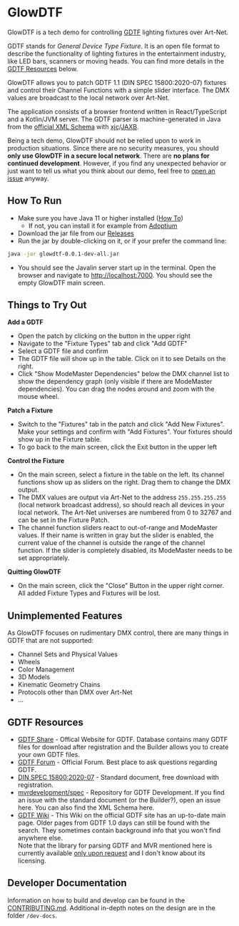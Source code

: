 # GlowDTF

GlowDTF is a tech demo for controlling [GDTF](https://gdtf-share.com/) lighting
fixtures over Art-Net. 

GDTF stands for *General Device Type Fixture*. It is an open file format to
describe the functionality of lighting fixtures in the entertainment industry,
like LED bars, scanners or moving heads. You can find more details in the [GDTF
Resources](#gdtf-resources) below. 

GlowDTF allows you to patch GDTF 1.1 (DIN SPEC 15800:2020-07) fixtures and control
their Channel Functions with a simple slider interface. The DMX values are
broadcast to the local network over Art-Net. 

The application consists of a browser frontend written in React/TypeScript and a
Kotlin/JVM server. The GDTF parser is machine-generated in Java from the
[official XML Schema](https://github.com/mvrdevelopment/spec/blob/main/gdtf.xsd)
with
[xjc](https://eclipse-ee4j.github.io/jaxb-ri/3.0.0/docs/ch03.html)/[JAXB](https://jakarta.ee/specifications/xml-binding/3.0/jakarta-xml-binding-spec-3.0.html).

Being a tech demo, GlowDTF should not be relied upon to work in production
situations. Since there are no security measures, you should **only use GlowDTF
in a secure local network**. There are **no plans for continued development**.
However, if you find any unexpected behavior or just want to tell us what you
think about our demo, feel free to [open an
issue](https://github.com/cueglow/glowdtf/issues/new) anyway. 

## How To Run

- Make sure you have Java 11 or higher installed ([How
  To](https://www.baeldung.com/java-check-is-installed))
  - If not, you can install it for example from
    [Adoptium](https://adoptium.net/)
- Download the jar file from our [Releases](https://github.com/cueglow/glowdtf/releases)
- Run the jar by double-clicking on it, or if your prefer the command line:

```sh
java -jar glowdtf-0.0.1-dev-all.jar
```

- You should see the Javalin server start up in the terminal. Open the browser
  and navigate to <http://localhost:7000>. You should see the empty GlowDTF main
  screen. 

## Things to Try Out

**Add a GDTF**
- Open the patch by clicking on the button in the upper right
- Navigate to the "Fixture Types" tab and click "Add GDTF"
- Select a GDTF file and confirm
- The GDTF file will show up in the table. Click on it to see Details on the right. 
- Click "Show ModeMaster Dependencies" below the DMX channel list to show the
  dependency graph (only visible if there are ModeMaster dependencies). You can
  drag the nodes around and zoom with the mouse wheel. 

**Patch a Fixture**
- Switch to the "Fixtures" tab in the patch and click "Add New Fixtures". Make
  your settings and confirm with "Add Fixtures".  Your fixtures should show up
  in the Fixture table. 
- To go back to the main screen, click the Exit button in the upper left
  
**Control the Fixture**
- On the main screen, select a fixture in the table on the left. Its
  channel functions show up as sliders on the right. Drag them to change
  the DMX output.
- The DMX values are output via Art-Net to the address `255.255.255.255` (local
  network broadcast address), so should reach all devices in your local network.
  The Art-Net universes are numbered from 0 to 32767 and can be set in the
  Fixture Patch. 
- The channel function sliders react to out-of-range and ModeMaster values. If
  their name is written in gray but the slider is enabled, the current value of
  the channel is outside the range of the channel function. If the slider is
  completely disabled, its ModeMaster needs to be set appropriately. 

**Quitting GlowDTF**
- On the main screen, click the "Close" Button in the upper right corner. All
  added Fixture Types and Fixtures will be lost. 

## Unimplemented Features

As GlowDTF focuses on rudimentary DMX control, there are many things in GDTF
that are not supported:
- Channel Sets and Physical Values
- Wheels
- Color Management
- 3D Models
- Kinematic Geometry Chains
- Protocols other than DMX over Art-Net
- ...

## GDTF Resources

- [GDTF Share](https://gdtf-share.com) - Offical Website for GDTF. Database
  contains many GDTF files for download after registration and the Builder allows
  you to create your own GDTF files. 
- [GDTF Forum](https://gdtf-share.com/forum/)  - Official Forum. Best place to
  ask questions regarding GDTF. 
- [DIN SPEC
  15800:2020-07](https://www.beuth.de/de/technische-regel/din-spec-15800/324748671) - Standard document, free download with registration. 
- [mvrdevelopment/spec](https://github.com/mvrdevelopment/spec) - Repository for
  GDTF Development. If you find an issue with the standard document (or the
  Builder?), open an issue here. You can also find the XML Schema here. 
- [GDTF Wiki](https://gdtf-share.com/wiki/Main_Page) - This Wiki on the official
  GDTF site has an up-to-date main page. Older pages from
  GDTF 1.0 days can still be found with the search. They sometimes contain
  background info that you won't find anywhere else.  
  Note that the library for parsing GDTF and MVR mentioned here is currently
  available [only upon
  request](https://gdtf-share.com/forum/index.php?/topic/339-mvr-portable-library/)
  and I don't know about its licensing. 

## Developer Documentation

Information on how to build and develop can be found in the
[CONTRIBUTING.md](CONTRIBUTING.md). Additional in-depth notes on the design are
in the folder `/dev-docs`. 